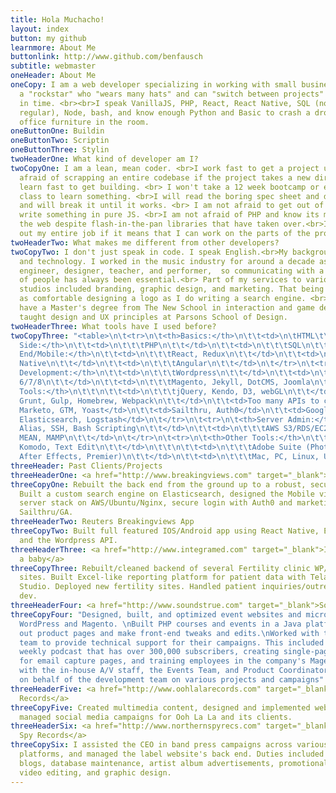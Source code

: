 ```yaml
---
title: Hola Muchacho!
layout: index
button: my github
learnmore: About Me
buttonlink: http://www.github.com/benfausch
subtitle: webmaster
oneHeader: About Me
oneCopy: I am a web developer specializing in working with small businesses who need
  a "rockstar" who "wears many hats" and can "switch between projects" at "any" point
  in time. <br><br>I speak VanillaJS, PHP, React, React Native, SQL (non, light and
  regular), Node, bash, and know enough Python and Basic to crash a drone into any
  office furniture in the room.
oneButtonOne: Buildin
oneButtonTwo: Scriptin
oneButtonThree: Stylin
twoHeaderOne: What kind of developer am I?
twoCopyOne: I am a lean, mean coder. <br>I work fast to get a project up, and am not
  afraid of scrapping an entire codebase if the project takes a new direction. <br>I
  learn fast to get building. <br> I won't take a 12 week bootcamp or even a 12 step
  class to learn something. <br>I will read the boring spec sheet and developer docs,
  and will break it until it works. <br> I am not afraid to get out of a library and
  write something in pure JS. <br>I am not afraid of PHP and know its merit in building
  the web despite flash-in-the-pan libraries that have taken over.<br>I will script
  out my entire job if it means that I can work on the parts of the project that matter.
twoHeaderTwo: What makes me different from other developers?
twoCopyTwo: I don't just speak in code. I speak English.<br>My background is in music
  and technology. I worked in the music industry for around a decade as a recording
  engineer, designer, teacher, and performer,  so communicating with a diverse group
  of people has always been essential.<br> Part of my services to various labels and
  studios included branding, graphic design, and marketing. That being said, I feeI
  as comfortable designing a logo as I do writing a search engine. <br> In fact, I
  have a Master's degree from The New School in interaction and game design and have
  taught design and UX principles at Parsons School of Design.
twoHeaderThree: What tools have I used before?
twoCopyThree: "<table>\n\t<tr>\n\t<th>Basics:</th>\n\t\t<td>\n\tHTML\t\t\t\n\t\t</td>\n\t\t<td>\n\t\tCSS\t\n\t\t</td>\n\t\t<td>\n\t\t\tJavascript\n\t\t</td>\n\t</tr>\n\t<tr>\n\t<th>Server
  Side:</th>\n\t\t<td>\n\t\t\tPHP\n\t\t</td>\n\t\t<td>\n\t\t\tSQL\n\t\t</td>\n\t\t<td>\n\t\t\tPython\n\t\t</td>\n\t</tr>\n\t<tr>\n\t<th>Front
  End/Mobile:</th>\n\t\t<td>\n\t\t\tReact, Redux\n\t\t</td>\n\t\t<td>\n\t\t\tReact
  Native\n\t\t</td>\n\t\t<td>\n\t\t\tAngular\n\t\t</td>\n\t</tr>\n\t<tr>\n\t<th>CMS
  Development:</th>\n\t\t<td>\n\t\t\tWordpress\n\t\t</td>\n\t\t<td>\n\t\t\tDrupal
  6/7/8\n\t\t</td>\n\t\t<td>\n\t\t\tMagento, Jekyll, DotCMS, Joomla\n\t\t</td>\n\t</tr>\n\t<tr>\n\t\t<th>Libraries/Build
  Tools:</th>\n\t\t\n\t\t<td>\n\t\t\tjQuery, Kendo, D3, webGL\n\t\t</td>\n\t\t<td>\n\t\t\tSass,
  Grunt, Gulp, Homebrew, Webpack\n\t\t</td>\n\t\t<td>Too many APIs to count </td>\n\t\t\n\t</tr>\n\t<tr>\n\t\t<th>Marketing/Search/SEO</th>\n\t\t<td>Salesforce,
  Marketo, GTM, Yoast</td>\n\t\t<td>Sailthru, Auth0</td>\n\t\t<td>Google Analytics,
  Elasticsearch, Logstash</td>\n\t</tr>\n\t<tr>\n\t<th>Server Admin:</th>\n\t\t<td>\n\t\t\tGit,
  Alias, SSH, Bash Scripting\n\t\t</td>\n\t\t<td>\n\t\t\tAWS S3/RDS/EC2\n\t\t</td>\n\t\t<td>\n\t\t\tLAMP,
  MEAN, MAMP\n\t\t</td>\n\t</tr>\n\t<tr>\n\t<th>Other Tools:</th>\n\t\t<td>\n\t\t\tSublime,
  Komodo, Text Edit\n\t\t</td>\n\t\t\n\t\t<td>\n\t\t\tAdobe Suite (Photoshop, Illustrator,
  After Effects, Premier)\n\t\t</td>\n\t\t<td>\n\t\t\tMac, PC, Linux, Ubuntu, Kali\n\t\t</td>\n\t</tr>\n\n\n\n</table>"
threeHeader: Past Clients/Projects
threeHeaderOne: <a href="http://www.breakingviews.com" target="_blank">Reuters Breakingviews.com</a>
threeCopyOne: Rebuilt the back end from the ground up to a robust, secure, WP installation.
  Built a custom search engine on Elasticsearch, designed the Mobile view,  manage
  server stack on AWS/Ubuntu/Nginx, secure login with Auth0 and marketing through
  Sailthru/GA.
threeHeaderTwo: Reuters Breakingviews App
threeCopyTwo: Built full featured IOS/Android app using React Native, Elasticsearch,
  and the Wordpress API.
threeHeaderThree: <a href="http://www.integramed.com" target="_blank">Integramed/Have
  a baby</a>
threeCopyThree: Rebuilt/cleaned backend of several Fertility clinic WP/Drupal/DotCMS
  sites. Built Excel-like reporting platform for patient data with Telarik and Visual
  Studio. Deployed new fertility sites. Handled patient inquiries/outreach with Salesforce
  dev.
threeHeaderFour: <a href="http://www.soundstrue.com" target="_blank">SoundsTrue</a>
threeCopyFour: "Designed, built, and optimized event websites and microsites with
  WordPress and Magento. \nBuilt PHP courses and events in a Java platform.\nBuilt
  out product pages and make front-end tweaks and edits.\nWorked with the Marketing
  team to provide technical support for their campaigns. This included building a
  weekly podcast that has over 300,000 subscribers, creating single-page templates
  for email capture pages, and training employees in the company's Magento-based platform.\nWorked
  with the in-house A/V staff, the Events Team, and Product Coordinators to speak
  on behalf of the development team on various projects and campaigns"
threeHeaderFive: <a href="http://www.oohlalarecords.com" target="_blank">Ooh La La
  Records</a>
threeCopyFive: Created multimedia content, designed and implemented websites, and
  managed social media campaigns for Ooh La La and its clients.
threeHeaderSix: <a href="http://www.northernspyrecs.com" target="_blank">Northern
  Spy Records</a>
threeCopySix: I assisted the CEO in band press campaigns across various social media
  platforms, and managed the label website's back end. Duties included producing Wordpress
  blogs, database maintenance, artist album advertisements, promotional audio and
  video editing, and graphic design.
---
```


